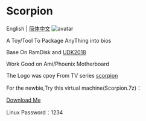 # Scorpion
English | [简体中文](https://github.com/d1ves/Scorpion/blob/master/README_CN.md)
![avatar](https://raw.githubusercontent.com/d1ves/Scropion/master/scorpion.jpg)

A Toy/Tool To Package AnyThing into bios

Base On RamDisk and [UDK2018](https://github.com/tianocore/edk2/tree/UDK2018)

Work Good on Ami/Phoenix Motherboard

The Logo was cpoy From TV series [scorpion](https://en.wikipedia.org/wiki/Scorpion_(TV_series))

For the newbie,Try this virtual machine(Scorpion.7z)：

[Download Me](https://data-hz-pds.teambition.net/600fa928c84b198830d34f3082c6e82a777400a2%2F600fa928ee256b92faf240ccbc43b6d912b23908?response-content-disposition=attachment%3B%20filename%2A%3DUTF-8%27%27Scorpion.7z&x-oss-access-key-id=LTAIsE5mAn2F493Q&x-oss-expires=1611659374&x-oss-signature=Q%2FkikTgiopGUWkivHxAKfCD%2FvOspXVkdl3%2B%2BKn%2BRuZk%3D&x-oss-signature-version=OSS2)

Linux Password：1234


